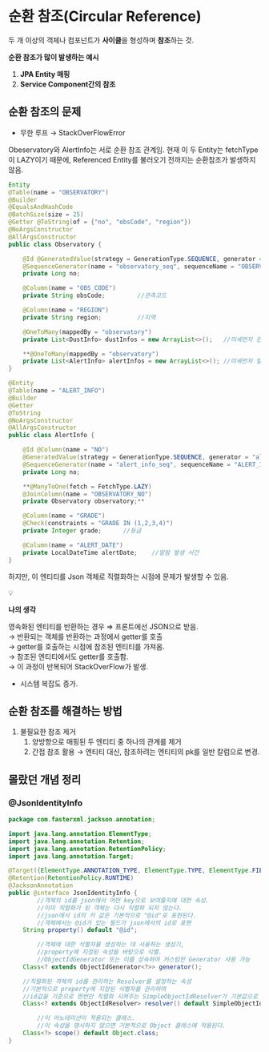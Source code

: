 # 순환 참조(Circular Reference)

두 개 이상의 객체나 컴포넌트가 **사이클**을 형성하며 **참조**하는 것.

**순환 참조가 많이 발생하는 예시**

1. **JPA Entity 매핑**
2. **Service Component간의 참조**

## 순환 참조의 문제

- 무한 루프 → StackOverFlowError

Obeservatory와 AlertInfo는 서로 순환 참조 관계임.
현재 이 두 Entity는 fetchType이 LAZY이기 때문에, Referenced Entity를 불러오기 전까지는 순환참조가 발생하지 않음.

```java
Entity
@Table(name = "OBSERVATORY")
@Builder
@EqualsAndHashCode
@BatchSize(size = 25)
@Getter @ToString(of = {"no", "obsCode", "region"})
@NoArgsConstructor
@AllArgsConstructor
public class Observatory {

    @Id @GeneratedValue(strategy = GenerationType.SEQUENCE, generator = "observatory_seq")
    @SequenceGenerator(name = "observatory_seq", sequenceName = "OBSERVATORY_SEQ", allocationSize = 1)
    private Long no;

    @Column(name = "OBS_CODE")
    private String obsCode;         //관측코드

    @Column(name = "REGION")
    private String region;          //지역

    @OneToMany(mappedBy = "observatory")
    private List<DustInfo> dustInfos = new ArrayList<>();   //미세먼지 관측 데이터 테이블과 연관관계 매핑을 위한 변수

    **@OneToMany(mappedBy = "observatory")
    private List<AlertInfo> alertInfos = new ArrayList<>(); //미세먼지 알람 데이터 테이블과 연관관계 매핑을 위한 변수**
}

@Entity
@Table(name = "ALERT_INFO")
@Builder
@Getter
@ToString
@NoArgsConstructor
@AllArgsConstructor
public class AlertInfo {

    @Id @Column(name = "NO")
    @GeneratedValue(strategy = GenerationType.SEQUENCE, generator = "alert_info_seq")
    @SequenceGenerator(name = "alert_info_seq", sequenceName = "ALERT_INFO_SEQ", allocationSize = 1)
    private Long no;

    **@ManyToOne(fetch = FetchType.LAZY)
    @JoinColumn(name = "OBSERVATORY_NO")
    private Observatory observatory;**

    @Column(name = "GRADE")
    @Check(constraints = "GRADE IN (1,2,3,4)")
    private Integer grade;      //등급

    @Column(name = "ALERT_DATE")
    private LocalDateTime alertDate;    //알람 발생 시간
}
```

하지만, 이 엔티티를 Json 객체로 직렬화하는 시점에 문제가 발생할 수 있음.

<aside>
💡

**나의 생각**

영속화된 엔티티를 반환하는 경우 ⇒ 프론트에선 JSON으로 받음.<br/>
→ 반환되는 객체를 반환하는 과정에서 getter를 호출 <br/>
→ getter를 호출하는 시점에 참조된 엔티티를 가져옴. <br/>
→ 참조된 엔티티에서도 getter를 호출함. <br/>
→ 이 과정이 반복되어 StackOverFlow가 발생.

</aside>

- 시스템 복잡도 증가.

## 순환 참조를 해결하는 방법

1. 불필요한 참조 제거
    1. 양방향으로 매핑된 두 엔티티 중 하나의 관계를 제거
    2. 간접 참조 활용
       → 엔티티 대신, 참조하려는 엔티티의 pk를 일반 칼럼으로 변경.

## 몰랐던 개념 정리

### @JsonIdentityInfo

```java
package com.fasterxml.jackson.annotation;

import java.lang.annotation.ElementType;
import java.lang.annotation.Retention;
import java.lang.annotation.RetentionPolicy;
import java.lang.annotation.Target;

@Target({ElementType.ANNOTATION_TYPE, ElementType.TYPE, ElementType.FIELD, ElementType.METHOD, ElementType.PARAMETER})
@Retention(RetentionPolicy.RUNTIME)
@JacksonAnnotation
public @interface JsonIdentityInfo {
		//객체의 id를 json에서 어떤 key으로 보여줄지에 대한 속성.
		//이미 직렬화가 된 객체는 다시 직렬화 되지 않는다.
		//json에서 id의 키 값은 기본적으로 "@id"로 표현된다.
		//객체에서는 @id가 있는 필드가 json에서의 id로 표현
    String property() default "@id";    

		//객체에 대한 식별자를 생성하는 데 사용하는 생성기,
		//property에 지정된 속성을 바탕으로 식별.
		//ObjectIdGenerator 또는 이를 상속하여 커스텀한 Generator 사용 가능
    Class<? extends ObjectIdGenerator<?>> generator();

    //직렬화된 객체의 id를 관리하는 Resolver를 설정하는 속성
    //기본적으로 property에 지정된 식별자를 관리하며 
    //id값을 기준으로 한번만 직렬화 시켜주는 SimpleObjectIdResolver가 기본값으로 적용
    Class<? extends ObjectIdResolver> resolver() default SimpleObjectIdResolver.class;

		//이 어노테이션이 적용되는 클래스. 
		//이 속성을 명시하지 않으면 기본적으로 Object 클래스에 적용된다.
    Class<?> scope() default Object.class;
}

```